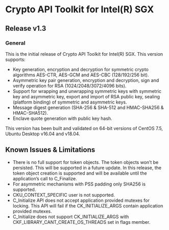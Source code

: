 # Crypto API Toolkit for Intel(R) SGX

## Release v1.3

### General
This is the initial release of Crypto API Toolkit for Intel(R) SGX. This version supports:

* Key generation, encryption and decryption for symmetric crypto algorithms AES-CTR, AES-GCM and AES-CBC (128/192/256 bit).
* Asymmetric key pair generation, encryption and decryption, sign and verify operation for RSA (1024/2048/3072/4096 bits).
* Support for wrapping and unwrapping symmetric keys with symmetric key and asymmetric key, export and import of RSA public key, sealing (platform binding) of symmetric and asymmetric keys.
* Message digest generation (SHA-256 & SHA-512 and HMAC-SHA256 & HMAC-SHA512).
* Enclave quote generation with public key hash.

This version has been built and validated on 64-bit versions of CentOS 7.5, Ubuntu Desktop v16.04 and v18.04.

## Known Issues & Limitations
* There is no full support for token objects. The token objects won’t be persisted. This will be supported in a future update. In this release, the token object creation is supported and will be available until the application’s call to C_Finalize.
* For asymmetric mechanisms with PSS padding only SHA256 is supported.
* CKU_CONTEXT_SPECIFIC user is not supported.
* C_Initialize API does not accept application provided mutexes for locking. This API will fail if the CK_INITIALIZE_ARGS contain application provided mutexes.
* C_Initialize does not support CK_INITIALIZE_ARGS with CKF_LIBRARY_CANT_CREATE_OS_THREADS set in flags member.